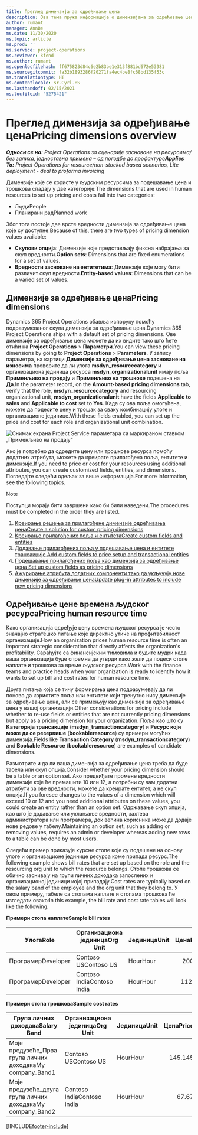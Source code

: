 ```yaml
---
title: Преглед димензија за одређивање цена
description: Ова тема пружа информације о димензијама за одређивање цена у услузи Dynamics 365 Project Operations.
author: rumant
manager: AnnBe
ms.date: 11/30/2020
ms.topic: article
ms.prod: ''
ms.service: project-operations
ms.reviewer: kfend
ms.author: rumant
ms.openlocfilehash: ff675823d84c6e2b83be1e313f881bd672e53981
ms.sourcegitcommit: fa32b1893286f20271fa4ec4be8fc68bd135f53c
ms.translationtype: HT
ms.contentlocale: sr-Cyrl-RS
ms.lasthandoff: 02/15/2021
ms.locfileid: "5275421"
---
```

# <a name="pricing-dimensions-overview"></a><span data-ttu-id="b6d48-103">Преглед димензија за одређивање цена</span><span class="sxs-lookup"><span data-stu-id="b6d48-103">Pricing dimensions overview</span></span>

<span data-ttu-id="b6d48-104">_**Односи се на:** Project Operations за сценарије засноване на ресурсима/без залиха, једноставна примена – од погодбе до профактуре_</span><span class="sxs-lookup"><span data-stu-id="b6d48-104">_**Applies To:** Project Operations for resource/non-stocked based scenarios, Lite deployment - deal to proforma invoicing_</span></span>

<span data-ttu-id="b6d48-105">Димензије које се користе у људским ресурсима за подешавање цена и трошкова спадају у две категорије:</span><span class="sxs-lookup"><span data-stu-id="b6d48-105">The dimensions that are used in human resources to set up pricing and costs fall into two categories:</span></span>

- <span data-ttu-id="b6d48-106">Људи</span><span class="sxs-lookup"><span data-stu-id="b6d48-106">People</span></span>
- <span data-ttu-id="b6d48-107">Планирани рад</span><span class="sxs-lookup"><span data-stu-id="b6d48-107">Planned work</span></span>

<span data-ttu-id="b6d48-108">Због тога постоје две врсте вредности димензија за одређивање цена које су доступне:</span><span class="sxs-lookup"><span data-stu-id="b6d48-108">Because of this, there are two types of pricing dimension values available:</span></span>

- <span data-ttu-id="b6d48-109">**Скупови опција**: Димензије које представљају фиксна набрајања за скуп вредности.</span><span class="sxs-lookup"><span data-stu-id="b6d48-109">**Option sets**: Dimensions that are fixed enumerations for a set of values.</span></span>
- <span data-ttu-id="b6d48-110">**Вредности засноване на ентитетима**: Димензије које могу бити различит скуп вредности.</span><span class="sxs-lookup"><span data-stu-id="b6d48-110">**Entity-based values**: Dimensions that can be a varied set of values.</span></span>

## <a name="pricing-dimensions"></a><span data-ttu-id="b6d48-111">Димензије за одређивање цена</span><span class="sxs-lookup"><span data-stu-id="b6d48-111">Pricing dimensions</span></span>

<span data-ttu-id="b6d48-112">Dynamics 365 Project Operations обавља испоруку помоћу подразумеваног скупа димензија за одређивање цена.</span><span class="sxs-lookup"><span data-stu-id="b6d48-112">Dynamics 365 Project Operations ships with a default set of pricing dimensions.</span></span> <span data-ttu-id="b6d48-113">Ове димензије за одређивање цена можете да их видите тако што ћете отићи на **Project Operations** > **Параметри**.</span><span class="sxs-lookup"><span data-stu-id="b6d48-113">You can view these pricing dimensions by going to **Project Operations** > **Parameters**.</span></span> <span data-ttu-id="b6d48-114">У запису параметра, на картици **Димензије за одређивање цена засноване на износима** проверите да ли улога **msdyn_resourcecategory** и организациона јединица ресурса **msdyn_organizationalunit** имају поља **Применљиво на продају** и **Применљиво на трошкове** подешена на **Да**.</span><span class="sxs-lookup"><span data-stu-id="b6d48-114">In the parameter record, on the **Amount-based pricing dimensions** tab, verify that the role, **msdyn_resourcecategory** and resourcing organizational unit, **msdyn_organizationalunit** have the fields **Applicable to sales** and **Applicable to cost** set to **Yes**.</span></span> <span data-ttu-id="b6d48-115">Када су ова поља омогућена, можете да подесите цену и трошак за сваку комбинацију улоге и организационе јединице.</span><span class="sxs-lookup"><span data-stu-id="b6d48-115">With these fields enabled, you can set up the price and cost for each role and organizational unit combination.</span></span>

![Снимак екрана Project Service параметара са маркираном ставком „Применљиво на продају“](media/PS-OOB-parameters.png)

<span data-ttu-id="b6d48-117">Ако је потребно да одредите цену или трошкове ресурса помоћу додатних атрибута, можете да креирате прилагођена поља, ентитете и димензије.</span><span class="sxs-lookup"><span data-stu-id="b6d48-117">If you need to price or cost for your resources using additional attributes, you can create customized fields, entities, and dimensions.</span></span> <span data-ttu-id="b6d48-118">Погледајте следећи одељак за више информација.</span><span class="sxs-lookup"><span data-stu-id="b6d48-118">For more information, see the following topics.</span></span> 
  
  > [!NOTE]
  > <span data-ttu-id="b6d48-119">Поступци морају бити завршени како би били наведени.</span><span class="sxs-lookup"><span data-stu-id="b6d48-119">The procedures must be completed in the order they are listed.</span></span>

1. [<span data-ttu-id="b6d48-120">Креирање решења за прилагођене димензије одређивања цена</span><span class="sxs-lookup"><span data-stu-id="b6d48-120">Create a solution for custom pricing dimensions</span></span>](../sales/create-solution-custompd.md)
2. [<span data-ttu-id="b6d48-121">Креирање прилагођених поља и ентитета</span><span class="sxs-lookup"><span data-stu-id="b6d48-121">Create custom fields and entities</span></span>](create-custom-fields-entities-pricing-dimensions.md)
3. [<span data-ttu-id="b6d48-122">Додавање прилагођених поља у подешавање цена и ентитете трансакције </span><span class="sxs-lookup"><span data-stu-id="b6d48-122">Add custom fields to price setup and transactional entities</span></span>](add-custom-fields-price-setup-transactional-entities.md)
4. [<span data-ttu-id="b6d48-123">Подешавање прилагођених поља као димензија за одређивање цена </span><span class="sxs-lookup"><span data-stu-id="b6d48-123">Set up custom fields as pricing dimensions</span></span>](set-up-custom-fields-pricing-dimensions.md)
5. [<span data-ttu-id="b6d48-124">Ажурирање атрибута додатних компоненти тако да укључују нове димензије за одређивање цена</span><span class="sxs-lookup"><span data-stu-id="b6d48-124">Update plug-in attributes to include new pricing dimensions</span></span>](update-plugin-attributes-pd.md)


## <a name="pricing-human-resource-time"></a><span data-ttu-id="b6d48-125">Одређивање цене времена људског ресурса</span><span class="sxs-lookup"><span data-stu-id="b6d48-125">Pricing human resource time</span></span>
<span data-ttu-id="b6d48-126">Како организација одређује цену времена људског ресурса је често значајно стратешко питање које директно утиче на профитабилност организације.</span><span class="sxs-lookup"><span data-stu-id="b6d48-126">How an organization prices human resource time is often an important strategic consideration that directly affects the organization's profitability.</span></span> <span data-ttu-id="b6d48-127">Сарађујте са финансијским тимовима и будите мудри када ваша организација буде спремна да утврди како жели да подеси стопе наплате и трошкова за време људског ресурса.</span><span class="sxs-lookup"><span data-stu-id="b6d48-127">Work with the finance teams and practice heads when your organization is ready to identify how it wants to set up bill and cost rates for human resource time.</span></span>

<span data-ttu-id="b6d48-128">Друга питања која се тичу формирања цена подразумевају да ли поново да користите поља или ентитете који тренутно нису димензије за одређивање цена, али се примењују као димензија за одређивање цена у вашој организацији.</span><span class="sxs-lookup"><span data-stu-id="b6d48-128">Other considerations for pricing include whether to re-use fields or entities that are not currently pricing dimensions but apply as a pricing dimension for your organization.</span></span> <span data-ttu-id="b6d48-129">Поља као што су **Категорија трансакције** (**msdyn_transactioncategory**) и **Ресурс који може да се резервише** (**bookableresource**) су примери могућих димензија.</span><span class="sxs-lookup"><span data-stu-id="b6d48-129">Fields like **Transaction Category** (**msdyn_transactioncategory**) and **Bookable Resource** (**bookableresource**) are examples of candidate dimensions.</span></span> 

<span data-ttu-id="b6d48-130">Размотрите и да ли ваша димензија за одређивање цена треба да буде табела или скуп опција.</span><span class="sxs-lookup"><span data-stu-id="b6d48-130">Consider whether your pricing dimension should be a table or an option set.</span></span> <span data-ttu-id="b6d48-131">Ако предвиђате промене вредности димензије које ће премашити 10 или 12, а потребни су вам додатни атрибути за ове вредности, можете да креирате ентитет, а не скуп опција.</span><span class="sxs-lookup"><span data-stu-id="b6d48-131">If you foresee changes to the values of a dimension which will exceed 10 or 12 and you need additional attributes on these values, you could create an entity rather than an option set.</span></span> <span data-ttu-id="b6d48-132">Одржавање скуп опција, као што је додавање или уклањање вредности, захтева администратора или програмера, док већина корисника може да додаје нове редове у табелу.</span><span class="sxs-lookup"><span data-stu-id="b6d48-132">Maintaining an option set, such as adding or removing values, requires an admin or developer whereas adding new rows to a table can be done by most users.</span></span>

<span data-ttu-id="b6d48-133">Следећи пример приказује курсне стопе које су подешене на основу улоге и организационе јединице ресурса коме припада ресурс.</span><span class="sxs-lookup"><span data-stu-id="b6d48-133">The following example shows bill rates that are set up based on the role and the resourcing org unit to which the resource belongs.</span></span> <span data-ttu-id="b6d48-134">Стопе трошкова се обично заснивају на групи личних доходака запослених и организационој јединици којој припадају.</span><span class="sxs-lookup"><span data-stu-id="b6d48-134">Cost rates are typically based on the salary band of the employee and the org unit that they belong to.</span></span> <span data-ttu-id="b6d48-135">У овом примеру, табеле са стопама наплате и стопама трошкова ће изгледати овако:</span><span class="sxs-lookup"><span data-stu-id="b6d48-135">In this example, the bill rate and cost rate tables will look like the following.</span></span>

<span data-ttu-id="b6d48-136">**Примери стопа наплате**</span><span class="sxs-lookup"><span data-stu-id="b6d48-136">**Sample bill rates**</span></span>

| <span data-ttu-id="b6d48-137">Улога</span><span class="sxs-lookup"><span data-stu-id="b6d48-137">Role</span></span>        | <span data-ttu-id="b6d48-138">Организациона јединица</span><span class="sxs-lookup"><span data-stu-id="b6d48-138">Org Unit</span></span>    |<span data-ttu-id="b6d48-139">Јединица</span><span class="sxs-lookup"><span data-stu-id="b6d48-139">Unit</span></span>      |<span data-ttu-id="b6d48-140">Цена</span><span class="sxs-lookup"><span data-stu-id="b6d48-140">Price</span></span>      |<span data-ttu-id="b6d48-141">Валута</span><span class="sxs-lookup"><span data-stu-id="b6d48-141">Currency</span></span>  |
| ------------|-------------|----------|----------:|----------|
| <span data-ttu-id="b6d48-142">Програмер</span><span class="sxs-lookup"><span data-stu-id="b6d48-142">Developer</span></span>   | <span data-ttu-id="b6d48-143">Contoso US</span><span class="sxs-lookup"><span data-stu-id="b6d48-143">Contoso US</span></span>  |<span data-ttu-id="b6d48-144">Hour</span><span class="sxs-lookup"><span data-stu-id="b6d48-144">Hour</span></span> | <span data-ttu-id="b6d48-145">200</span><span class="sxs-lookup"><span data-stu-id="b6d48-145">200</span></span>|<span data-ttu-id="b6d48-146">USD</span><span class="sxs-lookup"><span data-stu-id="b6d48-146">USD</span></span>     |
| <span data-ttu-id="b6d48-147">Програмер</span><span class="sxs-lookup"><span data-stu-id="b6d48-147">Developer</span></span>   | <span data-ttu-id="b6d48-148">Contoso India</span><span class="sxs-lookup"><span data-stu-id="b6d48-148">Contoso India</span></span> |<span data-ttu-id="b6d48-149">Hour</span><span class="sxs-lookup"><span data-stu-id="b6d48-149">Hour</span></span>|   <span data-ttu-id="b6d48-150">112.</span><span class="sxs-lookup"><span data-stu-id="b6d48-150">112</span></span>|<span data-ttu-id="b6d48-151">USD</span><span class="sxs-lookup"><span data-stu-id="b6d48-151">USD</span></span>     |


<span data-ttu-id="b6d48-152">**Примери стопа трошкова**</span><span class="sxs-lookup"><span data-stu-id="b6d48-152">**Sample cost rates**</span></span>

| <span data-ttu-id="b6d48-153">Група личних доходака</span><span class="sxs-lookup"><span data-stu-id="b6d48-153">Salary Band</span></span>     | <span data-ttu-id="b6d48-154">Организациона јединица</span><span class="sxs-lookup"><span data-stu-id="b6d48-154">Org Unit</span></span>    |<span data-ttu-id="b6d48-155">Јединица</span><span class="sxs-lookup"><span data-stu-id="b6d48-155">Unit</span></span>      |<span data-ttu-id="b6d48-156">Цена</span><span class="sxs-lookup"><span data-stu-id="b6d48-156">Price</span></span>      |<span data-ttu-id="b6d48-157">Валута</span><span class="sxs-lookup"><span data-stu-id="b6d48-157">Currency</span></span>  |
| ----------------|-------------|----------|----------:|----------|
| <span data-ttu-id="b6d48-158">Моје предузеће_Прва група личних доходака</span><span class="sxs-lookup"><span data-stu-id="b6d48-158">My company_Band1</span></span> | <span data-ttu-id="b6d48-159">Contoso US</span><span class="sxs-lookup"><span data-stu-id="b6d48-159">Contoso US</span></span>  |<span data-ttu-id="b6d48-160">Hour</span><span class="sxs-lookup"><span data-stu-id="b6d48-160">Hour</span></span> | <span data-ttu-id="b6d48-161">145.</span><span class="sxs-lookup"><span data-stu-id="b6d48-161">145</span></span>|<span data-ttu-id="b6d48-162">USD</span><span class="sxs-lookup"><span data-stu-id="b6d48-162">USD</span></span>     |
| <span data-ttu-id="b6d48-163">Моје предузеће_друга група личних доходака</span><span class="sxs-lookup"><span data-stu-id="b6d48-163">My company_Band2</span></span> | <span data-ttu-id="b6d48-164">Contoso India</span><span class="sxs-lookup"><span data-stu-id="b6d48-164">Contoso India</span></span> |<span data-ttu-id="b6d48-165">Hour</span><span class="sxs-lookup"><span data-stu-id="b6d48-165">Hour</span></span>|   <span data-ttu-id="b6d48-166">67.</span><span class="sxs-lookup"><span data-stu-id="b6d48-166">67</span></span>|<span data-ttu-id="b6d48-167">USD</span><span class="sxs-lookup"><span data-stu-id="b6d48-167">USD</span></span>     |


[!INCLUDE[footer-include](../includes/footer-banner.md)]